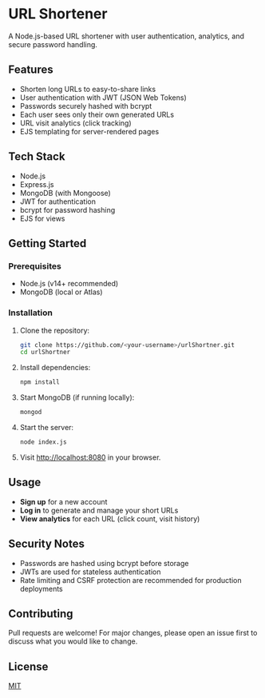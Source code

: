 # URL Shortener

A Node.js-based URL shortener with user authentication, analytics, and secure password handling.

## Features
- Shorten long URLs to easy-to-share links
- User authentication with JWT (JSON Web Tokens)
- Passwords securely hashed with bcrypt
- Each user sees only their own generated URLs
- URL visit analytics (click tracking)
- EJS templating for server-rendered pages

## Tech Stack
- Node.js
- Express.js
- MongoDB (with Mongoose)
- JWT for authentication
- bcrypt for password hashing
- EJS for views

## Getting Started

### Prerequisites
- Node.js (v14+ recommended)
- MongoDB (local or Atlas)

### Installation
1. Clone the repository:
   ```sh
   git clone https://github.com/<your-username>/urlShortner.git
   cd urlShortner
   ```
2. Install dependencies:
   ```sh
   npm install
   ```
3. Start MongoDB (if running locally):
   ```sh
   mongod
   ```
4. Start the server:
   ```sh
   node index.js
   ```
5. Visit [http://localhost:8080](http://localhost:8080) in your browser.

## Usage
- **Sign up** for a new account
- **Log in** to generate and manage your short URLs
- **View analytics** for each URL (click count, visit history)

## Security Notes
- Passwords are hashed using bcrypt before storage
- JWTs are used for stateless authentication
- Rate limiting and CSRF protection are recommended for production deployments

## Contributing
Pull requests are welcome! For major changes, please open an issue first to discuss what you would like to change.

## License
[MIT](LICENSE) 